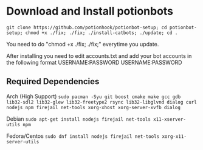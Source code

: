 # Download and Install potionbots

    git clone https://github.com/potionhook/potionbot-setup; cd potionbot-setup; chmod +x ./fix; ./fix; ./install-catbots; ./update; cd .


You need to do "chmod +x ./fix; ./fix;" everytime you update.

After installing you need to edit accounts.txt and add your bot accounts in the following format
USERNAME:PASSWORD
USERNAME:PASSWORD

## Required Dependencies
Arch (High Support)
`sudo pacman -Syu git boost cmake make gcc gdb lib32-sdl2 lib32-glew lib32-freetype2 rsync lib32-libglvnd dialog curl nodejs npm firejail net-tools xorg-xhost xorg-server-xvfb dialog`

Debian
`sudo apt-get install nodejs firejail net-tools x11-xserver-utils npm`

Fedora/Centos
`sudo dnf install nodejs firejail net-tools xorg-x11-server-utils`


